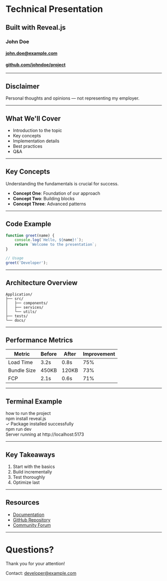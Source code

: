 # Technical Presentation
## Built with Reveal.js

### John Doe
#### john.doe@example.com
#### [github.com/johndoe/project](https://github.com/johndoe/project)

---

## Disclaimer

Personal thoughts and opinions — not representing my employer.

---

## What We'll Cover

- Introduction to the topic
- Key concepts
- Implementation details
- Best practices
- Q&A

---

## Key Concepts

Understanding the fundamentals is crucial for success.

- **Concept One**: Foundation of our approach
- **Concept Two**: Building blocks
- **Concept Three**: Advanced patterns

---

## Code Example

```javascript
function greet(name) {
    console.log(`Hello, ${name}!`);
    return `Welcome to the presentation`;
}

// Usage
greet('Developer');
```

---

## Architecture Overview

```
Application/
├── src/
│   ├── components/
│   ├── services/
│   └── utils/
├── tests/
└── docs/
```

---

## Performance Metrics

| Metric | Before | After | Improvement |
|--------|--------|-------|-------------|
| Load Time | 3.2s | 0.8s | 75% |
| Bundle Size | 450KB | 120KB | 73% |
| FCP | 2.1s | 0.6s | 71% |

---

## Terminal Example

<div class="terminal-window">
  <div class="terminal-header">how to run the project</div>
  <div class="terminal-content">
    <div class="prompt">npm install reveal.js</div>
    <div class="success">✓ Package installed successfully</div>
    <div class="prompt">npm run dev</div>
    <div>Server running at http://localhost:5173</div>
  </div>
</div>

---

## Key Takeaways

1. Start with the basics
2. Build incrementally  
3. Test thoroughly
4. Optimize last

---

## Resources

- [Documentation](https://example.com/docs)
- [GitHub Repository](https://github.com/example)
- [Community Forum](https://forum.example.com)

---

# Questions?

Thank you for your attention!

Contact: developer@example.com
